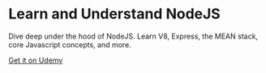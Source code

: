 # Learn and Understand NodeJS

Dive deep under the hood of NodeJS. Learn V8, Express, the MEAN stack, core Javascript concepts, and more.

[Get it on Udemy](https://www.udemy.com/course/understand-nodejs/)
